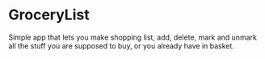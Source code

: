 # GroceryList

Simple app that lets you make shopping list, add, delete, mark and unmark all the stuff you are supposed to buy, or you already have in basket.
